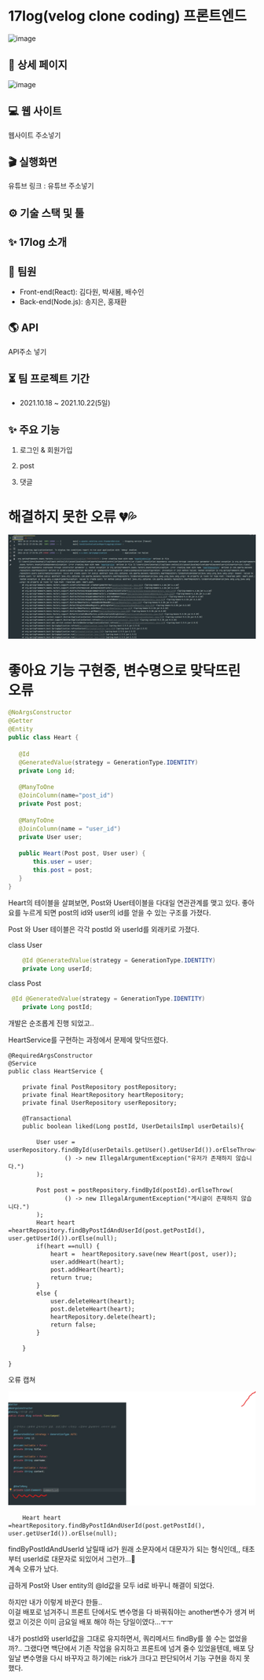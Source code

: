 
# 17log(velog clone coding) 프론트엔드

![image](썸네일주소)

## 📰 상세 페이지

![image](상세페이지주소)


## 💻 웹 사이트

웹사이트 주소넣기

## 🎬 실행화면

유튜브 링크 : 유튜브 주소넣기

## ⚙️ 기술 스택 및 툴


## ✨ 17log 소개



## 🙋 팀원

- Front-end(React): 김다원, 박새봄, 배수인
- Back-end(Node.js): 송지은, 홍재환

## 🌎 API

API주소 넣기

## ⏳ 팀 프로젝트 기간

- 2021.10.18 ~ 2021.10.22(5일)

## ✨ 주요 기능

1. 로그인 & 회원가입


2. post


3. 댓글





# 해결하지 못한 오류 💔💦



![img.png](img.png)

좋아요 기능 구현중, 변수명으로 맞닥뜨린 오류
========================
 ```java
@NoArgsConstructor
@Getter
@Entity
public class Heart {

    @Id
    @GeneratedValue(strategy = GenerationType.IDENTITY)
    private Long id;

    @ManyToOne
    @JoinColumn(name="post_id")
    private Post post;

    @ManyToOne
    @JoinColumn(name = "user_id")
    private User user;

    public Heart(Post post, User user) {
        this.user = user;
        this.post = post;
    }
}

```
Heart의 테이블을 살펴보면,  Post와 User테이블을 다대일 연관관계를 맺고 있다.
좋아요를 누르게 되면 post의 id와 user의 id를 얻을 수 있는 구조를 가졌다.

Post 와 User 테이블은 각각 postId 와 userId를 외래키로 가졌다.

class User
```java
    @Id @GeneratedValue(strategy = GenerationType.IDENTITY)
    private Long userId;
```

class Post
```java
 @Id @GeneratedValue(strategy = GenerationType.IDENTITY)
    private Long postId;
```

개발은 순조롭게 진행 되었고..   


HeartService를 구현하는 과정에서 문제에 맞닥뜨렸다.    


```
@RequiredArgsConstructor
@Service
public class HeartService {

    private final PostRepository postRepository;
    private final HeartRepository heartRepository;
    private final UserRepository userRepository;
    
    @Transactional
    public boolean liked(Long postId, UserDetailsImpl userDetails){

        User user = userRepository.findById(userDetails.getUser().getUserId()).orElseThrow(
                () -> new IllegalArgumentException("유저가 존재하지 않습니다.")
        );

        Post post = postRepository.findById(postId).orElseThrow(
                () -> new IllegalArgumentException("게시글이 존재하지 않습니다.")
        );
        Heart heart =heartRepository.findByPostIdAndUserId(post.getPostId(), user.getUserId()).orElse(null);
        if(heart ==null) {
            heart =  heartRepository.save(new Heart(post, user));
            user.addHeart(heart);
            post.addHeart(heart);
            return true;
        }
        else {
            user.deleteHeart(heart);
            post.deleteHeart(heart);
            heartRepository.delete(heart);
            return false;
        }

    }

}
```

오류 캡쳐

![img_1.png](img_1.png)

        Heart heart =heartRepository.findByPostIdAndUserId(post.getPostId(), user.getUserId()).orElse(null);

findByPostIdAndUserId 날릴때 id가 원래 소문자에서 대문자가 되는 형식인데,,
태초부터 userId로 대문자로 되있어서 그런가...🤢   
계속 오류가 났다.

급하게 Post와 User entity의 @Id값을 모두 id로 바꾸니 해결이 되었다.

하지만 내가 이렇게 바꾼다 한들..   
이걸 배포로 넘겨주니 프론트 단에서도 변수명을 다 바꿔줘야는 another변수가 생겨 버렸고 이것은 이미 금요일 배포 해야 하는 당일이였다...ㅜㅜ

내가 postId와 userId값을 그대로 유지하면서, 쿼리메서드 findBy를 쓸 수는 없었을까?..
그랬다면 백단에서 기존 작업을 유지하고 프론트에 넘겨 줄수 있었을텐데,
배포 당일날 변수명을 다시 바꾸자고 하기에는 risk가 크다고 판단되어서 기능 구현을 하지 못했다.


